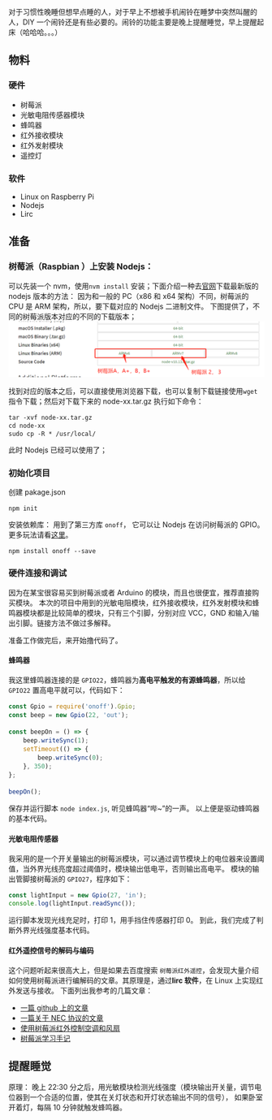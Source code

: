 对于习惯性晚睡但想早点睡的人，对于早上不想被手机闹铃在睡梦中突然叫醒的人，DIY 一个闹铃还是有些必要的。闹铃的功能主要是晚上提醒睡觉，早上提醒起床（哈哈哈。。。）

## 物料

### 硬件

-   树莓派
-   光敏电阻传感器模块
-   蜂鸣器
-   红外接收模块
-   红外发射模块
-   遥控灯

### 软件

-   Linux on Raspberry Pi
-   Nodejs
-   Lirc

## 准备

### 树莓派（Raspbian ）上安装 Nodejs：

可以先装一个 nvm，使用`nvm install` 安装；下面介绍一种去[官网](https://nodejs.org/en/download/)下载最新版的 nodejs 版本的方法：
因为和一般的 PC（x86 和 x64 架构）不同，树莓派的 CPU 是 ARM 架构，所以，要下载对应的 Nodejs 二进制文件。
下图提供了，不同的树莓派版本对应的不同的下载版本；
![树莓派下载Nodejs](https://raw.githubusercontent.com/XiangnianZhou/blog/master/jianshu/images/3396239-bae8e9232483284f.png)

找到对应的版本之后，可以直接使用浏览器下载，也可以复制下载链接使用`wget` 指令下载；然后对下载下来的 node-xx.tar.gz 执行如下命令：

```
tar -xvf node-xx.tar.gz
cd node-xx
sudo cp -R * /usr/local/
```

此时 Nodejs 已经可以使用了；

### 初始化项目

创建 pakage.json

```
npm init
```

安装依赖库：
用到了第三方库 `onoff`， 它可以让 Nodejs 在访问树莓派的 GPIO。更多玩法请看[这里](https://github.com/fivdi/onoff)。

```
npm install onoff --save
```

### 硬件连接和调试

因为在某宝很容易买到树莓派或者 Arduino 的模块，而且也很便宜，推荐直接购买模块。
本次的项目中用到的光敏电阻模块，红外接收模块，红外发射模块和蜂鸣器模块都是比较简单的模块，只有三个引脚，分别对应 VCC，GND 和输入/输出引脚。链接方法不做过多解释。

准备工作做完后，来开始撸代码了。

#### 蜂鸣器

我这里蜂鸣器连接的是 `GPIO22`，蜂鸣器为**高电平触发的有源蜂鸣器**，所以给 `GPIO22` 置高电平就可以，代码如下：

```javascript
const Gpio = require('onoff').Gpio;
const beep = new Gpio(22, 'out');

const beepOn = () => {
    beep.writeSync(1);
    setTimeout(() => {
        beep.writeSync(0);
    }, 350);
};

beepOn();
```

保存并运行脚本 `node index.js`, 听见蜂鸣器“哔~”的一声。
以上便是驱动蜂鸣器的基本代码。

#### 光敏电阻传感器

我采用的是一个开关量输出的树莓派模块，可以通过调节模块上的电位器来设置阈值，当外界光线亮度超过阈值时，模块输出低电平，否则输出高电平。
模块的输出管脚接树莓派的 `GPIO27`，程序如下：

```javascript
const lightInput = new Gpio(27, 'in');
console.log(lightInput.readSync());
```

运行脚本发现光线充足时，打印 1，用手挡住传感器打印 0。
到此，我们完成了判断外界光线强度基本代码。

#### 红外遥控信号的解码与编码

这个问题听起来很高大上，但是如果去百度搜索 `树莓派红外遥控`，会发现大量介绍如何使用树莓派进行编解码的文章。其原理是，通过**lirc 软件**，在 Linux 上实现红外发送与接收。
下面列出我参考的几篇文章：

-   [一篇 github 上的文章](https://gist.github.com/prasanthj/c15a5298eb682bde34961c322c95378b)
-   [一篇关于 NEC 协议的文章](http://www.cnblogs.com/yulongchen/archive/2013/04/12/3017409.html)
-   [使用树莓派红外控制空调和风扇](https://linux.cn/article-3782-1.html)
-   [树莓派学习手记](https://segmentfault.com/a/1190000014135418)

## 提醒睡觉

原理： 晚上 22:30 分之后，用光敏模块检测光线强度（模块输出开关量，调节电位器到一个合适的位置，使其在关灯状态和开灯状态输出不同的信号）， 如果卧室开着灯，每隔 10 分钟就触发蜂鸣器。
